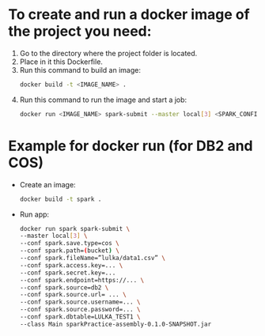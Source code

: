 # To create and run a docker image of the project you need:
1) Go to the directory where the project folder is located.
2) Place in it this Dockerfile.
3) Run this command to build an image:
	```sh
	docker build -t <IMAGE_NAME> .
	```
4) Run this command to run the image and start a job:
	```sh
	docker run <IMAGE_NAME> spark-submit --master local[3] <SPARK_CONFIGS> --class Main sparkPractice-assembly-0.1.0-SNAPSHOT.jar
	```
	
# Example for docker run (for DB2 and COS)
- Create an image:
	```sh 
	docker build -t spark .
	```
- Run app:
	```sh
	docker run spark spark-submit \
	--master local[3] \
	--conf spark.save.type=cos \
	--conf spark.path=(bucket) \
	--conf spark.fileName=”lulka/data1.csv” \
	--conf spark.access.key=... \
	--conf spark.secret.key=... 
	--conf spark.endpoint=https://... \
	--conf spark.source=db2 \
	--conf spark.source.url= ... \
	--conf spark.source.username=... \
	--conf spark.source.password=... \
	--conf spark.dbtable=LULKA_TEST1 \ 
	--class Main sparkPractice-assembly-0.1.0-SNAPSHOT.jar
	```
